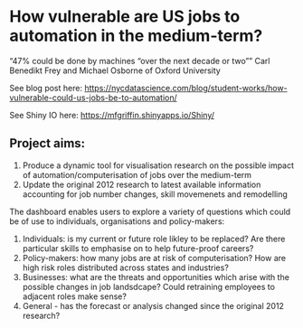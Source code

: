 # How vulnerable are US jobs to automation in the medium-term?

“47% could be done by machines “over the next decade or two””
Carl Benedikt Frey and Michael Osborne of Oxford University

See blog post here: https://nycdatascience.com/blog/student-works/how-vulnerable-could-us-jobs-be-to-automation/

See Shiny IO here: https://mfgriffin.shinyapps.io/Shiny/


## Project aims:

1) Produce a dynamic tool for visualisation research on the possible impact of automation/computerisation of jobs over the medium-term
2) Update the original 2012 research to latest available information accounting for job number changes, skill movemenets and remodelling


The dashboard enables users to explore a variety of questions which could be of use to individuals, organisations and policy-makers:

1) Individuals: is my current or future role likley to be replaced? Are there particular skills to emphasise on to help future-proof careers?
2) Policy-makers: how many jobs are at risk of computerisation?  How are high risk roles distributed across states and industries?
3) Businesses: what are the threats and opportunities which arise with the possible changes in job landsdcape? Could retraining employees to adjacent roles make sense?
4) General - has the forecast or analysis changed since the original 2012 research?